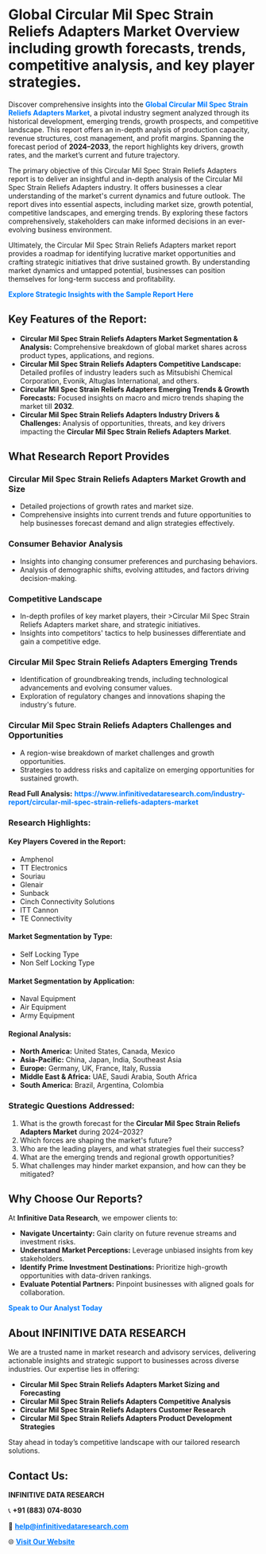 <h1>Global Circular Mil Spec Strain Reliefs Adapters Market Overview including growth forecasts, trends, competitive analysis, and key player strategies.</h1>
<p>
Discover comprehensive insights into the 
<a href="https://www.infinitivedataresearch.com/industry-report/circular-mil-spec-strain-reliefs-adapters-market" rel="dofollow" style="color: #007BFF; text-decoration: none;"><strong>Global Circular Mil Spec Strain Reliefs Adapters Market</strong></a>, a pivotal industry segment analyzed through its historical development, emerging trends, growth prospects, and competitive landscape. This report offers an in-depth analysis of production capacity, revenue structures, cost management, and profit margins. Spanning the forecast period of <strong>2024–2033</strong>, the report highlights key drivers, growth rates, and the market’s current and future trajectory.
</p>
<p>
The primary objective of this Circular Mil Spec Strain Reliefs Adapters report is to deliver an insightful and in-depth analysis of the Circular Mil Spec Strain Reliefs Adapters industry. It offers businesses a clear understanding of the market's current dynamics and future outlook. The report dives into essential aspects, including market size, growth potential, competitive landscapes, and emerging trends. By exploring these factors comprehensively, stakeholders can make informed decisions in an ever-evolving business environment.
</p>
<p>
Ultimately, the Circular Mil Spec Strain Reliefs Adapters market report provides a roadmap for identifying lucrative market opportunities and crafting strategic initiatives that drive sustained growth. By understanding market dynamics and untapped potential, businesses can position themselves for long-term success and profitability.
</p>
<p>
<a href="https://www.infinitivedataresearch.com/request-sample/reportId=106984" style="color: #007BFF; text-decoration: none;"><strong>Explore Strategic Insights with the Sample Report Here</strong></a>
</p>

<h2>Key Features of the Report:</h2>
<ul>
<li><strong>Circular Mil Spec Strain Reliefs Adapters Market Segmentation & Analysis:</strong> Comprehensive breakdown of global market shares across product types, applications, and regions.</li>
<li><strong>Circular Mil Spec Strain Reliefs Adapters Competitive Landscape:</strong> Detailed profiles of industry leaders such as Mitsubishi Chemical Corporation, Evonik, Altuglas International, and others.</li>
<li><strong>Circular Mil Spec Strain Reliefs Adapters Emerging Trends & Growth Forecasts:</strong> Focused insights on macro and micro trends shaping the market till <strong>2032</strong>.</li>
<li><strong>Circular Mil Spec Strain Reliefs Adapters Industry Drivers & Challenges:</strong> Analysis of opportunities, threats, and key drivers impacting the <strong>Circular Mil Spec Strain Reliefs Adapters Market</strong>.</li>
</ul>

<h2>What Research Report Provides</h2>
<h3>Circular Mil Spec Strain Reliefs Adapters Market Growth and Size</h3>
<ul>
<li>Detailed projections of growth rates and market size.</li>
<li>Comprehensive insights into current trends and future opportunities to help businesses forecast demand and align strategies effectively.</li>
</ul>

<h3>Consumer Behavior Analysis</h3>
<ul>
<li>Insights into changing consumer preferences and purchasing behaviors.</li>
<li>Analysis of demographic shifts, evolving attitudes, and factors driving decision-making.</li>
</ul>

<h3>Competitive Landscape</h3>
<ul>
<li>In-depth profiles of key market players, their >Circular Mil Spec Strain Reliefs Adapters market share, and strategic initiatives.</li>
<li>Insights into competitors' tactics to help businesses differentiate and gain a competitive edge.</li>
</ul>

<h3>Circular Mil Spec Strain Reliefs Adapters Emerging Trends</h3>
<ul>
<li>Identification of groundbreaking trends, including technological advancements and evolving consumer values.</li>
<li>Exploration of regulatory changes and innovations shaping the industry's future.</li>
</ul>

<h3>Circular Mil Spec Strain Reliefs Adapters Challenges and Opportunities</h3>
<ul>
<li>A region-wise breakdown of market challenges and growth opportunities.</li>
<li>Strategies to address risks and capitalize on emerging opportunities for sustained growth.</li>
</ul>
<p><strong>Read Full Analysis:</strong> <a href="https://www.infinitivedataresearch.com/industry-report/circular-mil-spec-strain-reliefs-adapters-market" rel="dofollow" style="color: #007BFF; text-decoration: none;"><strong>https://www.infinitivedataresearch.com/industry-report/circular-mil-spec-strain-reliefs-adapters-market</strong></a></p>
<h3>Research Highlights:</h3>
<h4>Key Players Covered in the Report:</h4>
<ul><li>Amphenol</li><li>TT Electronics</li><li>Souriau</li><li>Glenair</li><li>Sunback</li><li>Cinch Connectivity Solutions</li><li>ITT Cannon</li><li>TE Connectivity</li></ul>
<h4>Market Segmentation by Type:</h4>
<ul><li>Self Locking Type</li><li>Non Self Locking Type</li></ul>
<h4>Market Segmentation by Application:</h4>
<ul><li>Naval Equipment</li><li>Air Equipment</li><li>Army Equipment</li></ul>

<h4>Regional Analysis:</h4>
<ul>
<li><strong>North America:</strong> United States, Canada, Mexico</li>
<li><strong>Asia-Pacific:</strong> China, Japan, India, Southeast Asia</li>
<li><strong>Europe:</strong> Germany, UK, France, Italy, Russia</li>
<li><strong>Middle East & Africa:</strong> UAE, Saudi Arabia, South Africa</li>
<li><strong>South America:</strong> Brazil, Argentina, Colombia</li>
</ul>

<h3>Strategic Questions Addressed:</h3>
<ol>
<li>What is the growth forecast for the <strong>Circular Mil Spec Strain Reliefs Adapters Market</strong> during 2024–2032?</li>
<li>Which forces are shaping the market's future?</li>
<li>Who are the leading players, and what strategies fuel their success?</li>
<li>What are the emerging trends and regional growth opportunities?</li>
<li>What challenges may hinder market expansion, and how can they be mitigated?</li>
</ol>

<h2>Why Choose Our Reports?</h2>
<p>At <strong>Infinitive Data Research</strong>, we empower clients to:</p>
<ul>
<li><strong>Navigate Uncertainty:</strong> Gain clarity on future revenue streams and investment risks.</li>
<li><strong>Understand Market Perceptions:</strong> Leverage unbiased insights from key stakeholders.</li>
<li><strong>Identify Prime Investment Destinations:</strong> Prioritize high-growth opportunities with data-driven rankings.</li>
<li><strong>Evaluate Potential Partners:</strong> Pinpoint businesses with aligned goals for collaboration.</li>
</ul>
<p><a href="https://www.infinitivedataresearch.com/industry-report/circular-mil-spec-strain-reliefs-adapters-market" rel="dofollow" style="color: #007BFF; text-decoration: none;"><strong>Speak to Our Analyst Today</strong></a></p>

<h2>About INFINITIVE DATA RESEARCH</h2>
<p>We are a trusted name in market research and advisory services, delivering actionable insights and strategic support to businesses across diverse industries. Our expertise lies in offering:</p>
<ul>
<li><strong>Circular Mil Spec Strain Reliefs Adapters Market Sizing and Forecasting</strong></li>
<li><strong>Circular Mil Spec Strain Reliefs Adapters Competitive Analysis</strong></li>
<li><strong>Circular Mil Spec Strain Reliefs Adapters Customer Research</strong></li>
<li><strong>Circular Mil Spec Strain Reliefs Adapters Product Development Strategies</strong></li>
</ul>
<p>Stay ahead in today’s competitive landscape with our tailored research solutions.</p>

<h2>Contact Us:</h2>
<p><strong>INFINITIVE DATA RESEARCH</strong></p>
<p>📞 <strong>+91 (883) 074-8030</strong></p>
<p>📧 <strong><a href="mailto:help@infinitivedataresearch.com" style="color: #007BFF;">help@infinitivedataresearch.com</a></strong></p>
<p>🌐 <strong><a href="https://www.infinitivedataresearch.com" rel="dofollow" style="color: #007BFF;">Visit Our Website</a></strong></p>